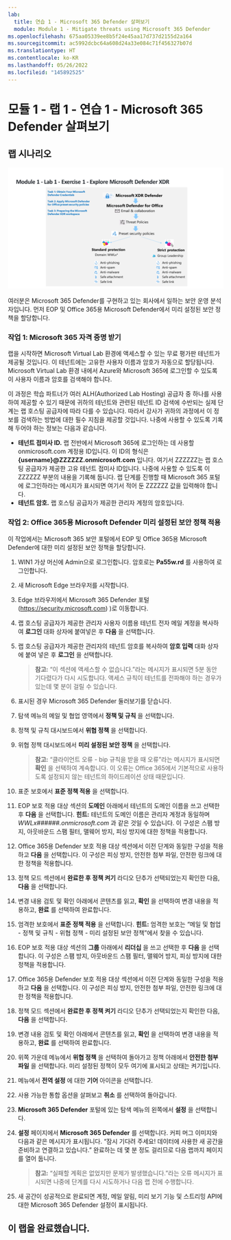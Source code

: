 ```yaml
---
lab:
  title: 연습 1 - Microsoft 365 Defender 살펴보기
  module: Module 1 - Mitigate threats using Microsoft 365 Defender
ms.openlocfilehash: 675aa05339ee8b5f24e45aa17d737d2155d2a164
ms.sourcegitcommit: ac5992dcbc64a608d24a33e084c71f456327b07d
ms.translationtype: HT
ms.contentlocale: ko-KR
ms.lasthandoff: 05/26/2022
ms.locfileid: "145892525"
---
```

# <a name="module-1---lab-1---exercise-1---explore-microsoft-365-defender"></a>모듈 1 - 랩 1 - 연습 1 - Microsoft 365 Defender 살펴보기 

## <a name="lab-scenario"></a>랩 시나리오

![M365 Defender](../Media/SC-200-Lab_M1_L1_Ex1.png)

여러분은 Microsoft 365 Defender를 구현하고 있는 회사에서 일하는 보안 운영 분석자입니다. 먼저 EOP 및 Office 365용 Microsoft Defender에서 미리 설정된 보안 정책을 할당합니다.


### <a name="task-1-obtain-your-microsoft-365-credentials"></a>작업 1: Microsoft 365 자격 증명 받기

랩을 시작하면 Microsoft Virtual Lab 환경에 액세스할 수 있는 무료 평가판 테넌트가 제공될 것입니다. 이 테넌트에는 고유한 사용자 이름과 암호가 자동으로 할당됩니다. Microsoft Virtual Lab 환경 내에서 Azure와 Microsoft 365에 로그인할 수 있도록 이 사용자 이름과 암호를 검색해야 합니다. 

이 과정은 학습 파트너가 여러 ALH(Authorized Lab Hosting) 공급자 중 하나를 사용하여 제공할 수 있기 때문에 귀하의 테넌트와 관련된 테넌트 ID 검색에 수반되는 실제 단계는 랩 호스팅 공급자에 따라 다를 수 있습니다. 따라서 강사가 귀하의 과정에서 이 정보를 검색하는 방법에 대한 필수 지침을 제공할 것입니다. 나중에 사용할 수 있도록 기록해 두어야 하는 정보는 다음과 같습니다.

- **테넌트 접미사 ID.** 랩 전반에서 Microsoft 365에 로그인하는 데 사용할 onmicrosoft.com 계정용 ID입니다. 이 ID의 형식은 **{username}@ZZZZZZ.onmicrosoft.com** 입니다. 여기서 ZZZZZZ는 랩 호스팅 공급자가 제공한 고유 테넌트 접미사 ID입니다. 나중에 사용할 수 있도록 이 ZZZZZZ 부분의 내용을 기록해 둡니다. 랩 단계를 진행할 때 Microsoft 365 포털에 로그인하라는 메시지가 표시되면 여기서 적어 둔 ZZZZZZ 값을 입력해야 합니다.
- **테넌트 암호.** 랩 호스팅 공급자가 제공한 관리자 계정의 암호입니다.


### <a name="task-2-apply-microsoft-defender-for-office-365-preset-security-policies"></a>작업 2: Office 365용 Microsoft Defender 미리 설정된 보안 정책 적용

이 작업에서는 Microsoft 365 보안 포털에서 EOP 및 Office 365용 Microsoft Defender에 대한 미리 설정된 보안 정책을 할당합니다.

1. WIN1 가상 머신에 Admin으로 로그인합니다. 암호로는 **Pa55w.rd** 를 사용하여 로그인합니다.  

1. 새 Microsoft Edge 브라우저를 시작합니다.

1. Edge 브라우저에서 Microsoft 365 Defender 포털(https://security.microsoft.com) )로 이동합니다.

1. 랩 호스팅 공급자가 제공한 관리자 사용자 이름용 테넌트 전자 메일 계정을 복사하여 **로그인** 대화 상자에 붙여넣은 후 **다음** 을 선택합니다.

1. 랩 호스팅 공급자가 제공한 관리자의 테넌트 암호를 복사하여 **암호 입력** 대화 상자에 붙여 넣은 후 **로그인** 을 선택합니다.

    >**참고:** “이 섹션에 액세스할 수 없습니다.”라는 메시지가 표시되면 5분 동안 기다렸다가 다시 시도합니다. 액세스 규칙이 테넌트를 전파해야 하는 경우가 있는데 몇 분이 걸릴 수 있습니다.  

1. 표시된 경우 Microsoft 365 Defender 둘러보기를 닫습니다.

1. 탐색 메뉴의 메일 및 협업 영역에서 **정책 및 규칙** 을 선택합니다.

1. 정책 및 규칙 대시보드에서 **위협 정책** 을 선택합니다.

1. 위협 정책 대시보드에서 **미리 설정된 보안 정책** 을 선택합니다.

    >**참고:** “클라이언트 오류 - bip 규칙을 받을 때 오류”라는 메시지가 표시되면 **확인** 을 선택하여 계속합니다. 이 오류는 Office 365에서 기본적으로 사용하도록 설정되지 않는 테넌트의 하이드레이션 상태 때문입니다.

1. 표준 보호에서 **표준 정책 적용** 을 선택합니다.

1. EOP 보호 적용 대상 섹션의 **도메인** 아래에서 테넌트의 도메인 이름을 쓰고 선택한 후 **다음** 을 선택합니다. **힌트:** 테넌트의 도메인 이름은 관리자 계정과 동일하며 *WWLx######.onmicrosoft.com* 과 같은 것일 수 있습니다. 이 구성은 스팸 방지, 아웃바운드 스팸 필터, 맬웨어 방지, 피싱 방지에 대한 정책을 적용합니다. 

1. Office 365용 Defender 보호 적용 대상 섹션에서 이전 단계와 동일한 구성을 적용하고 **다음** 을 선택합니다. 이 구성은 피싱 방지, 안전한 첨부 파일, 안전한 링크에 대한 정책을 적용합니다.

1. 정책 모드 섹션에서 **완료한 후 정책 켜기** 라디오 단추가 선택되었는지 확인한 다음, **다음** 을 선택합니다.

1. 변경 내용 검토 및 확인 아래에서 콘텐츠를 읽고, **확인** 을 선택하여 변경 내용을 적용하고, **완료** 를 선택하여 완료합니다.

1. 엄격한 보호에서 **표준 정책 적용** 을 선택합니다. **힌트:** 엄격한 보호는 “메일 및 협업 - 정책 및 규칙 - 위협 정책 - 미리 설정된 보안 정책”에서 찾을 수 있습니다.

1. EOP 보호 적용 대상 섹션의 **그룹** 아래에서 **리더십** 을 쓰고 선택한 후 **다음** 을 선택합니다. 이 구성은 스팸 방지, 아웃바운드 스팸 필터, 맬웨어 방지, 피싱 방지에 대한 정책을 적용합니다.

1. Office 365용 Defender 보호 적용 대상 섹션에서 이전 단계와 동일한 구성을 적용하고 **다음** 을 선택합니다. 이 구성은 피싱 방지, 안전한 첨부 파일, 안전한 링크에 대한 정책을 적용합니다.

1. 정책 모드 섹션에서 **완료한 후 정책 켜기** 라디오 단추가 선택되었는지 확인한 다음, **다음** 을 선택합니다.

1. 변경 내용 검토 및 확인 아래에서 콘텐츠를 읽고, **확인** 을 선택하여 변경 내용을 적용하고, **완료** 를 선택하여 완료합니다.

1. 위쪽 가운데 메뉴에서 **위협 정책** 을 선택하여 돌아가고 정책 아래에서 **안전한 첨부 파일** 을 선택합니다. 미리 설정된 정책이 모두 여기에 표시되고 상태는 켜기입니다.

1. 메뉴에서 **전역 설정** 에 대한 **기어** 아이콘을 선택합니다.

1. 사용 가능한 통합 옵션을 살펴보고 **취소** 를 선택하여 돌아갑니다.

1. **Microsoft 365 Defender** 포털에 있는 탐색 메뉴의 왼쪽에서 **설정** 을 선택합니다.

1. **설정** 페이지에서 **Microsoft 365 Defender** 를 선택합니다. 커피 머그 이미지와 다음과 같은 메시지가 표시됩니다. “잠시 기다려 주세요! 데이터에 사용한 새 공간을 준비하고 연결하고 있습니다.” 완료하는 데 몇 분 정도 걸리므로 다음 랩까지 페이지를 열어 둡니다. 

    >**참고:** “실패할 계획은 없었지만 문제가 발생했습니다.”라는 오류 메시지가 표시되면 나중에 단계를 다시 시도하거나 다음 랩 전에 수행합니다.

1. 새 공간이 성공적으로 완료되면 계정, 메일 알림, 미리 보기 기능 및 스트리밍 API에 대한 Microsoft 365 Defender 설정이 표시됩니다.

## <a name="you-have-completed-the-lab"></a>이 랩을 완료했습니다.

